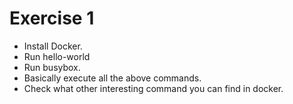 # Exercise 1


* Install Docker.
* Run hello-world
* Run busybox.
* Basically execute all the above commands.
* Check what other interesting command you can find in docker.


